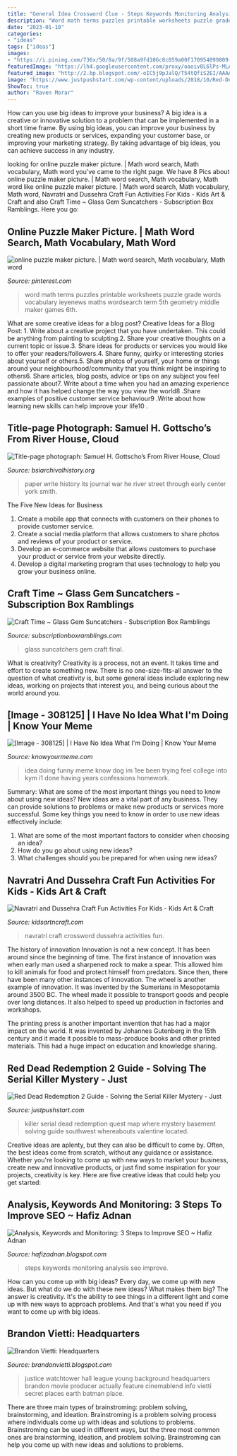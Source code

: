 ```yaml
---
title: "General Idea Crossword Clue - Steps Keywords Monitoring Analysis Seo Improve"
description: "Word math terms puzzles printable worksheets puzzle grade words vocabulary ieyenews maths wordsearch term 5th geometry middle maker games 6th"
date: "2023-01-10"
categories:
- "ideas"
tags: ["ideas"]
images:
- "https://i.pinimg.com/736x/50/8a/9f/508a9fd106c8c859a00f170954099809--math-term-math-teacher.jpg"
featuredImage: "https://lh4.googleusercontent.com/proxy/oaoiv8L6lPs-MLAlVigzh-FC3hiG0l5DBeBo-tGNSPA2p0TKP1gxNvKDJTtTlNW4ucybHVUh-qMOIXhgVMBFjUAC-Ox0etPc81CKHL2opr9_9oE=w1200-h630-p-k-no-nu"
featured_image: "http://2.bp.blogspot.com/-oIC5j9pJalQ/T54tQfiS2EI/AAAAAAAAAFo/Qt0YBFZXToc/s1600/watchtowerYJ.jpg"
image: "https://www.justpushstart.com/wp-content/uploads/2018/10/Red-Dead-Redemption-2-Serial-Killer-Quest-08-515x290.jpg"
ShowToc: true
author: "Raven Morar"
---
```



How can you use big ideas to improve your business?
A big idea is a creative or innovative solution to a problem that can be implemented in a short time frame. By using big ideas, you can improve your business by creating new products or services, expanding your customer base, or improving your marketing strategy. By taking advantage of big ideas, you can achieve success in any industry.

	

		
looking for online puzzle maker picture. | Math word search, Math vocabulary, Math word you've came to the right page. We have 8 Pics about online puzzle maker picture. | Math word search, Math vocabulary, Math word like online puzzle maker picture. | Math word search, Math vocabulary, Math word, Navratri and Dussehra Craft Fun Activities For Kids - Kids Art &amp; Craft and also Craft Time ~ Glass Gem Suncatchers - Subscription Box Ramblings. Here you go:
		
    
## Online Puzzle Maker Picture. | Math Word Search, Math Vocabulary, Math Word

<img loading=lazy src="https://i.pinimg.com/736x/50/8a/9f/508a9fd106c8c859a00f170954099809--math-term-math-teacher.jpg" onerror="this.onerror=null;this.src='https://tse3.mm.bing.net/th?id=OIP.FZqMrkThk4DVtoybPiDwtwHaJk&amp;pid=15.1';" alt="online puzzle maker picture. | Math word search, Math vocabulary, Math word">

_Source: pinterest.com_

>word math terms puzzles printable worksheets puzzle grade words vocabulary ieyenews maths wordsearch term 5th geometry middle maker games 6th. 

	

What are some creative ideas for a blog post?
Creative Ideas for a Blog Post: 1. Write about a creative project that you have undertaken. This could be anything from painting to sculpting.2. Share your creative thoughts on a current topic or issue.3. Share ideas for products or services you would like to offer your readers/followers.4. Share funny, quirky or interesting stories about yourself or others.5. Share photos of yourself, your home or things around your neighbourhood/community that you think might be inspiring to others6. Share articles, blog posts, advice or tips on any subject you feel passionate about7. Write about a time when you had an amazing experience and how it has helped change the way you view the world8 .Share examples of positive customer service behaviour9 .Write about how learning new skills can help improve your life10 .

    
## Title-page Photograph: Samuel H. Gottscho’s From River House, Cloud

<img loading=lazy src="https://www.bsiarchivalhistory.org/BSI_Archival_History/Woodys_pt_1_files/droppedImage_14.png" onerror="this.onerror=null;this.src='https://tse2.mm.bing.net/th?id=OIP.0n4xAg4GcB7M8t2wTMVccwAAAA&amp;pid=15.1';" alt="Title-page photograph: Samuel H. Gottscho’s From River House, Cloud">

_Source: bsiarchivalhistory.org_

>paper write history its journal war he river street through early center york smith. 

	

The Five New Ideas for Business
1. Create a mobile app that connects with customers on their phones to provide customer service. 
2. Create a social media platform that allows customers to share photos and reviews of your product or service. 
3. Develop an e-commerce website that allows customers to purchase your product or service from your website directly. 
4. Develop a digital marketing program that uses technology to help you grow your business online.

    
## Craft Time ~ Glass Gem Suncatchers - Subscription Box Ramblings

<img loading=lazy src="http://www.ramblingsofasuburbanmom.com/wp-content/uploads/2012/07/IMG_2833.jpg" onerror="this.onerror=null;this.src='https://tse3.mm.bing.net/th?id=OIP.-o2nx7SqWJED0e8mIMJpTgHaJ6&amp;pid=15.1';" alt="Craft Time ~ Glass Gem Suncatchers - Subscription Box Ramblings">

_Source: subscriptionboxramblings.com_

>glass suncatchers gem craft final. 

	

What is creativity?
Creativity is a process, not an event. It takes time and effort to create something new. There is no one-size-fits-all answer to the question of what creativity is, but some general ideas include exploring new ideas, working on projects that interest you, and being curious about the world around you.

    
## [Image - 308125] | I Have No Idea What I&#039;m Doing | Know Your Meme

<img loading=lazy src="http://i1.kym-cdn.com/photos/images/facebook/000/308/125/1ee.jpg" onerror="this.onerror=null;this.src='https://tse4.mm.bing.net/th?id=OIP.y7kIwpw7ZpRGPzstA4x-5AHaFV&amp;pid=15.1';" alt="[Image - 308125] | I Have No Idea What I&#039;m Doing | Know Your Meme">

_Source: knowyourmeme.com_

>idea doing funny meme know dog im 1ee been trying feel college into kym i1 done having years confessions homework. 

	

Summary: What are some of the most important things you need to know about using new ideas?
New ideas are a vital part of any business. They can provide solutions to problems or make new products or services more successful. Some key things you need to know in order to use new ideas effectively include:
1. What are some of the most important factors to consider when choosing an idea?
2. How do you go about using new ideas?
3. What challenges should you be prepared for when using new ideas?

    
## Navratri And Dussehra Craft Fun Activities For Kids - Kids Art &amp; Craft

<img loading=lazy src="http://kidsartncraft.com/wp-content/uploads/2017/09/navratri_crossword.gif" onerror="this.onerror=null;this.src='https://tse3.mm.bing.net/th?id=OIP.S_HQiVVFnwenzVXRHcjetgHaJe&amp;pid=15.1';" alt="Navratri and Dussehra Craft Fun Activities For Kids - Kids Art &amp; Craft">

_Source: kidsartncraft.com_

>navratri craft crossword dussehra activities fun. 

	

The history of innovation
Innovation is not a new concept. It has been around since the beginning of time. The first instance of innovation was when early man used a sharpened rock to make a spear. This allowed him to kill animals for food and protect himself from predators. Since then, there have been many other instances of innovation.
The wheel is another example of innovation. It was invented by the Sumerians in Mesopotamia around 3500 BC. The wheel made it possible to transport goods and people over long distances. It also helped to speed up production in factories and workshops.

The printing press is another important invention that has had a major impact on the world. It was invented by Johannes Gutenberg in the 15th century and it made it possible to mass-produce books and other printed materials. This had a huge impact on education and knowledge sharing.

    
## Red Dead Redemption 2 Guide - Solving The Serial Killer Mystery - Just

<img loading=lazy src="https://www.justpushstart.com/wp-content/uploads/2018/10/Red-Dead-Redemption-2-Serial-Killer-Quest-08-515x290.jpg" onerror="this.onerror=null;this.src='https://tse1.mm.bing.net/th?id=OIP.-PTFyXyIreyug6itqzrjFQHaEK&amp;pid=15.1';" alt="Red Dead Redemption 2 Guide - Solving the Serial Killer Mystery - Just">

_Source: justpushstart.com_

>killer serial dead redemption quest map where mystery basement solving guide southwest whereabouts valentine located. 

	

Creative ideas are aplenty, but they can also be difficult to come by. Often, the best ideas come from scratch, without any guidance or assistance. Whether you're looking to come up with new ways to market your business, create new and innovative products, or just find some inspiration for your projects, creativity is key. Here are five creative ideas that could help you get started: 

    
## Analysis, Keywords And Monitoring: 3 Steps To Improve SEO ~ Hafiz Adnan

<img loading=lazy src="https://lh4.googleusercontent.com/proxy/oaoiv8L6lPs-MLAlVigzh-FC3hiG0l5DBeBo-tGNSPA2p0TKP1gxNvKDJTtTlNW4ucybHVUh-qMOIXhgVMBFjUAC-Ox0etPc81CKHL2opr9_9oE=w1200-h630-p-k-no-nu" onerror="this.onerror=null;this.src='https://tse3.mm.bing.net/th?id=OIP.eNqxZSqoabv1EBU1_COofQHaDf&amp;pid=15.1';" alt="Analysis, Keywords and Monitoring: 3 Steps to Improve SEO ~ Hafiz Adnan">

_Source: hafizadnan.blogspot.com_

>steps keywords monitoring analysis seo improve. 

	

How can you come up with big ideas?
Every day, we come up with new ideas. But what do we do with these new ideas? What makes them big? The answer is creativity. It's the ability to see things in a different light and come up with new ways to approach problems. And that's what you need if you want to come up with big ideas.

    
## Brandon Vietti: Headquarters

<img loading=lazy src="http://2.bp.blogspot.com/-oIC5j9pJalQ/T54tQfiS2EI/AAAAAAAAAFo/Qt0YBFZXToc/s1600/watchtowerYJ.jpg" onerror="this.onerror=null;this.src='https://tse2.mm.bing.net/th?id=OIP.ttHYljhbIE--Te0dkPwwvAHaEK&amp;pid=15.1';" alt="Brandon Vietti: Headquarters">

_Source: brandonvietti.blogspot.com_

>justice watchtower hall league young background headquarters brandon movie producer actually feature cinemablend info vietti secret places earth batman place. 

	

There are three main types of brainstroming: problem solving, brainstorming, and ideation.
Brainstroming is a problem solving process where individuals come up with ideas and solutions to problems. Brainstroming can be used in different ways, but the three most common ones are brainstorming, ideation, and problem solving. Brainstroming can help you come up with new ideas and solutions to problems.

